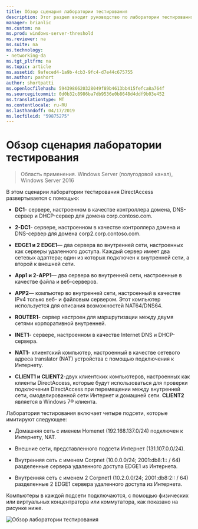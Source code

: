 ```yaml
---
title: Обзор сценария лаборатории тестирования
description: Этот раздел входит руководство по лаборатории тестирования — продемонстрировать DirectAccess многосайтового развертывания для Windows Server 2016
manager: brianlic
ms.custom: na
ms.prod: windows-server-threshold
ms.reviewer: na
ms.suite: na
ms.technology:
- networking-da
ms.tgt_pltfrm: na
ms.topic: article
ms.assetid: 9afeced4-1a9b-4cb3-9fc4-d7e44c675755
ms.author: pashort
author: shortpatti
ms.openlocfilehash: 5943986620328049f89b4613bb415fefca8a764f
ms.sourcegitcommit: 0d0b32c8986ba7db9536e0b8648d4ddf9b03e452
ms.translationtype: MT
ms.contentlocale: ru-RU
ms.lasthandoff: 04/17/2019
ms.locfileid: "59875275"
---
```

# <a name="overview-of-the-test-lab-scenario"></a>Обзор сценария лаборатории тестирования

>Область применения. Windows Server (полугодовой канал), Windows Server 2016

В этом сценарии лаборатории тестирования DirectAccess развертывается с помощью:  
  
-   **DC1**- сервере, настроенном в качестве контроллера домена, DNS-сервер и DHCP-сервер для домена corp.contoso.com.  
  
-   **2-DC1**- сервере, настроенном в качестве контроллера домена и DNS-сервер для домена corp2.corp.contoso.com.  
  
-   **EDGE1 и 2 EDGE1**— два сервера во внутренней сети, настроенных как серверы удаленного доступа. Каждый сервер имеет два сетевых адаптера; один из которых подключен к внутренней сети, а второй к внешней сети.  
  
-   **App1 и 2-APP1**— два сервера во внутренней сети, настроенные в качестве файла и веб-серверов.  
  
-   **APP2**— компьютер во внутренней сети, настроенный в качестве IPv4 только веб- и файловым сервером. Этот компьютер используется для описания возможностей NAT64/DNS64.  
  
-   **ROUTER1**- сервер настроен для маршрутизации между двумя сетями корпоративной внутренней.  
  
-   **INET1**- сервере, настроенном в качестве Internet DNS и DHCP-сервера.  
  
-   **NAT1**- клиентский компьютер, настроенный в качестве сетевого адреса translator (NAT) устройства с помощью подключения к Интернету.  
  
-   **CLIENT1 и CLIENT2**-двух клиентских компьютеров, настроенных как клиенты DirectAccess, которые будут использоваться для проверки подключения DirectAccess при перемещении между внутренней сети, смоделированной сети Интернет и домашней сети. **CLIENT2** является в Windows 7&reg; клиента.  
  
Лаборатория тестирования включает четыре подсети, которые имитируют следующее:  
  
-   Домашняя сеть с именем Homenet (192.168.137.0/24) подключен к Интернету, NAT.  
  
-   Внешние сети, представленного подсети Интернет (131.107.0.0/24).  
  
-   Внутренняя сеть с именем Corpnet (10.0.0.0/24; 2001:db8:1:: / 64) разделенные сервера удаленного доступа EDGE1 из Интернета.  
  
-   Внутренняя сеть с именем 2 Corpnet1 (10.2.0.0/24; 2001:db8:2:: / 64) разделенные 2 EDGE1 сервера удаленного доступа из Интернета.  
  
Компьютеры в каждой подсети подключаются, с помощью физических или виртуальных концентратора или коммутатора, как показано на рисунке ниже.  
  
![Обзор лаборатории тестирования](../../../media/Overview-of-the-Test-Lab-Scenario_4/TLG_DA_Multisite.png)  
  


